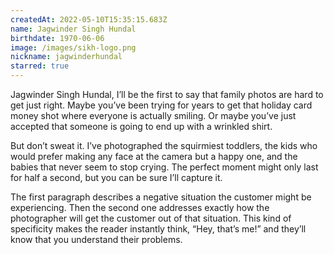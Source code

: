 ```yaml
---
createdAt: 2022-05-10T15:35:15.683Z
name: Jagwinder Singh Hundal
birthdate: 1970-06-06
image: /images/sikh-logo.png
nickname: jagwinderhundal
starred: true
---
```

Jagwinder Singh Hundal, I’ll be the first to say that family photos are hard to get just right. Maybe you’ve been trying for years to get that holiday card money shot where everyone is actually smiling. Or maybe you’ve just accepted that someone is going to end up with a wrinkled shirt.

But don’t sweat it. I’ve photographed the squirmiest toddlers, the kids who would prefer making any face at the camera but a happy one, and the babies that never seem to stop crying. The perfect moment might only last for half a second, but you can be sure I’ll capture it.

The first paragraph describes a negative situation the customer might be experiencing. Then the second one addresses exactly how the photographer will get the customer out of that situation. This kind of specificity makes the reader instantly think, “Hey, that’s me!” and they’ll know that you understand their problems.